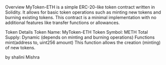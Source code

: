 Overview
MyToken-ETH is a simple ERC-20-like token contract written in Solidity. It allows for basic token operations such as minting new tokens and burning existing tokens. This contract is a minimal implementation with no additional features like transfer functions or allowances.

Token Details
Token Name: MyToken-ETH
Token Symbol: METH
Total Supply: Dynamic (depends on minting and burning operations)
Functions
mint(address to, uint256 amount)
This function allows the creation (minting) of new tokens.


by 
shalini Mishra 
